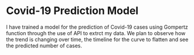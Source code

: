 # Covid-19 Prediction Model

I have trained a model for the prediction of Covid-19 cases using Gompertz function through the use of API to extrct my data. 
We plan to observe how the trend is changing over time, the timeline for the curve to flatten and see the predicted number of cases.

